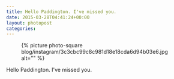 ```yaml
---
title: Hello Paddington. I've missed you.
date: 2015-03-28T04:41:24+00:00
layout: photopost
categories:
---
```


<figure class="photo photo--square">
  {% picture photo-square blog/instagram/3c3cbc99c8c981d18e18cda6d94b03e6.jpg alt="" %}
</figure>

Hello Paddington. I've missed you.

